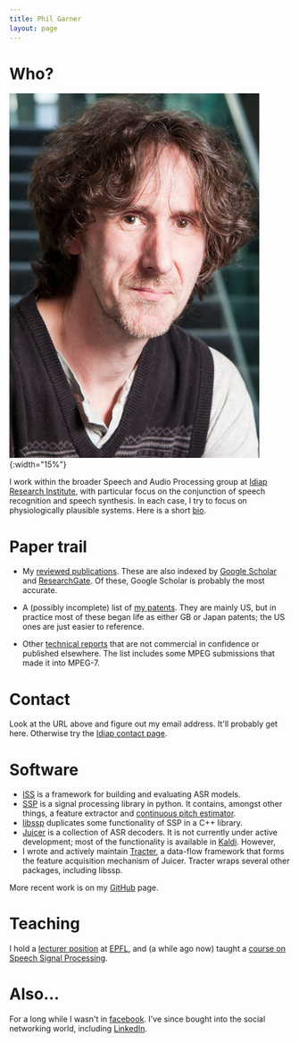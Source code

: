 ```yaml
---
title: Phil Garner
layout: page
---
```


# Who?

![Mugshot](assets/mugshot.jpg){:width="15%"}

I work within the broader Speech and Audio Processing group at
[Idiap Research Institute](http://www.idiap.ch/), with particular focus on the
conjunction of speech recognition and speech synthesis.  In each case, I try to
focus on physiologically plausible systems. Here is a short
[bio](ieee-bio.html).

# Paper trail

* My [reviewed publications](pubs/phil-pubs). These are also indexed by
[Google Scholar](http://scholar.google.ch/citations?user=KyNTbPkAAAAJ) and
[ResearchGate](http://www.researchgate.net/profile/Philip_Garner).  Of these,
Google Scholar is probably the most accurate.

* A (possibly incomplete) list of [my patents](pubs/phil-pats). They are mainly
US, but in practice most of these began life as either GB or Japan patents; the
US ones are just easier to reference.

* Other [technical reports](pubs/phil-tech) that are not commercial in
confidence or published elsewhere. The list includes some MPEG submissions that
made it into MPEG-7.

# Contact

Look at the URL above and figure out my email address. It'll probably get
here. Otherwise try the
[Idiap contact page](http://www.idiap.ch/en/people/directory/306).

# Software

* [ISS](https://github.com/idiap/iss) is a framework for building and
evaluating ASR models.
* [SSP](https://github.com/idiap/ssp) is a signal processing library in python.
It contains, amongst other things, a feature extractor and
[continuous pitch estimator](http://publications.idiap.ch/index.php/publications/show/2451).
* [libssp](https://github.com/idiap/libssp) duplicates some functionality of
SSP in a C++ library.
* [Juicer](http://juicer.amiproject.org/juicer) is a collection of ASR decoders.  It is not currently under active development; most of the functionality is available in [Kaldi](http://kaldi-asr.org).  However,
* I wrote and actively maintain
[Tracter](http://juicer.amiproject.org/tracter), a data-flow framework that
forms the feature acquisition mechanism of Juicer.  Tracter wraps several other
packages, including libssp.

More recent work is on my [GitHub](http://github.com/pgarner) page.

# Teaching

I hold a [lecturer position](http://people.epfl.ch/philip.garner) at
[EPFL](http://www.epfl.ch/), and (a while ago now) taught a
[course on Speech Signal Processing](ssp-course).

# Also...

For a long while I wasn't in [facebook](facebook.html). I've since bought into
the social networking world, including
[LinkedIn](http://www.linkedin.com/in/philipngarner).
